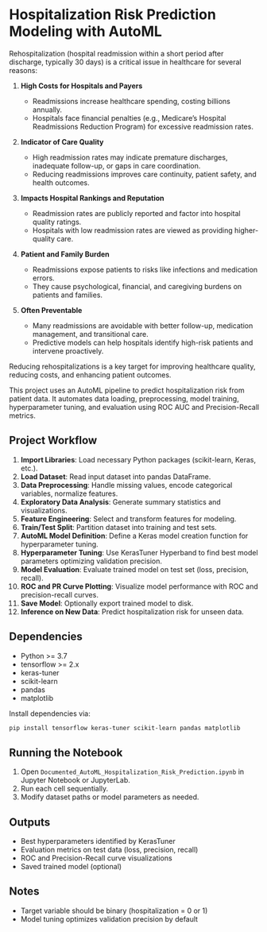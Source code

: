
# Hospitalization Risk Prediction Modeling with AutoML

Rehospitalization (hospital readmission within a short period after discharge, typically 30 days) is a critical issue in healthcare for several reasons:

1. **High Costs for Hospitals and Payers**  
   - Readmissions increase healthcare spending, costing billions annually.
   - Hospitals face financial penalties (e.g., Medicare’s Hospital Readmissions Reduction Program) for excessive readmission rates.

2. **Indicator of Care Quality**  
   - High readmission rates may indicate premature discharges, inadequate follow-up, or gaps in care coordination.
   - Reducing readmissions improves care continuity, patient safety, and health outcomes.

3. **Impacts Hospital Rankings and Reputation**  
   - Readmission rates are publicly reported and factor into hospital quality ratings.
   - Hospitals with low readmission rates are viewed as providing higher-quality care.

4. **Patient and Family Burden**  
   - Readmissions expose patients to risks like infections and medication errors.
   - They cause psychological, financial, and caregiving burdens on patients and families.

5. **Often Preventable**  
   - Many readmissions are avoidable with better follow-up, medication management, and transitional care.
   - Predictive models can help hospitals identify high-risk patients and intervene proactively.

Reducing rehospitalizations is a key target for improving healthcare quality, reducing costs, and enhancing patient outcomes.

This project uses an AutoML pipeline to predict hospitalization risk from patient data. It automates data loading, preprocessing, model training, hyperparameter tuning, and evaluation using ROC AUC and Precision-Recall metrics.

## Project Workflow

1. **Import Libraries**: Load necessary Python packages (scikit-learn, Keras, etc.).
2. **Load Dataset**: Read input dataset into pandas DataFrame.
3. **Data Preprocessing**: Handle missing values, encode categorical variables, normalize features.
4. **Exploratory Data Analysis**: Generate summary statistics and visualizations.
5. **Feature Engineering**: Select and transform features for modeling.
6. **Train/Test Split**: Partition dataset into training and test sets.
7. **AutoML Model Definition**: Define a Keras model creation function for hyperparameter tuning.
8. **Hyperparameter Tuning**: Use KerasTuner Hyperband to find best model parameters optimizing validation precision.
9. **Model Evaluation**: Evaluate trained model on test set (loss, precision, recall).
10. **ROC and PR Curve Plotting**: Visualize model performance with ROC and precision-recall curves.
11. **Save Model**: Optionally export trained model to disk.
12. **Inference on New Data**: Predict hospitalization risk for unseen data.

## Dependencies

- Python >= 3.7
- tensorflow >= 2.x
- keras-tuner
- scikit-learn
- pandas
- matplotlib

Install dependencies via:

```bash
pip install tensorflow keras-tuner scikit-learn pandas matplotlib
```

## Running the Notebook

1. Open `Documented_AutoML_Hospitalization_Risk_Prediction.ipynb` in Jupyter Notebook or JupyterLab.
2. Run each cell sequentially.
3. Modify dataset paths or model parameters as needed.

## Outputs

- Best hyperparameters identified by KerasTuner
- Evaluation metrics on test data (loss, precision, recall)
- ROC and Precision-Recall curve visualizations
- Saved trained model (optional)

## Notes

- Target variable should be binary (hospitalization = 0 or 1)
- Model tuning optimizes validation precision by default



